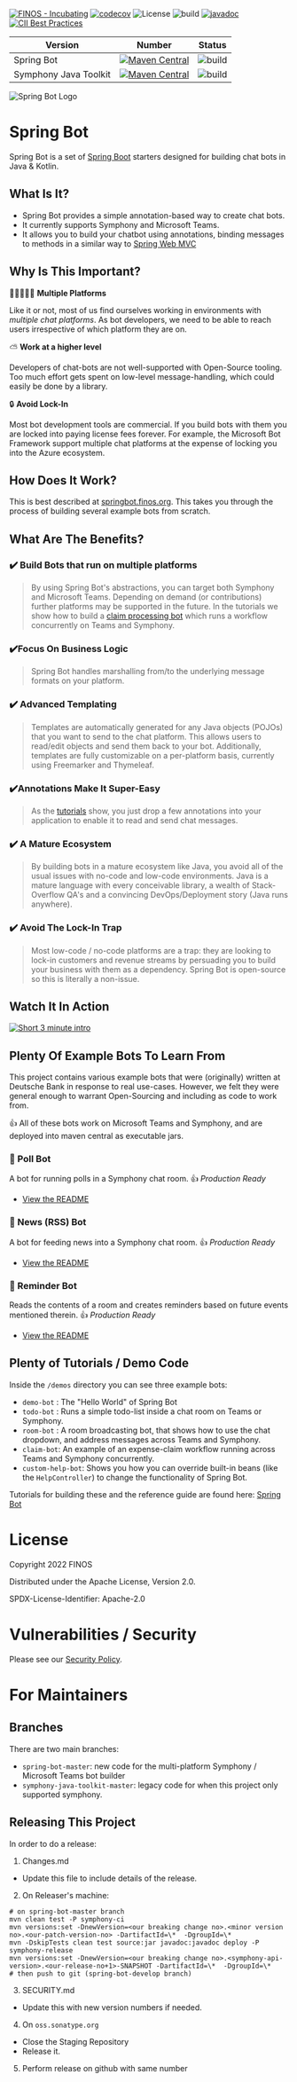 [![FINOS - Incubating](https://cdn.jsdelivr.net/gh/finos/contrib-toolbox@master/images/badge-incubating.svg)](https://finosfoundation.atlassian.net/wiki/display/FINOS/Incubating)
[![codecov](https://codecov.io/gh/finos/spring-bot/branch/spring-bot-develop/graph/badge.svg?token=CSa0aaqYD0)](https://codecov.io/gh/finos/spring-bot)
![License](https://img.shields.io/github/license/finos/spring-bot)
![build](https://github.com/finos/spring-bot/workflows/sjt-build/badge.svg)
[![javadoc](https://javadoc.io/badge2/org.finos.springbot/chat-workflow/javadoc.svg)](https://javadoc.io/doc/org.finos.springbot/chat-workflow)
[![CII Best Practices](https://bestpractices.coreinfrastructure.org/projects/5948/badge)](https://bestpractices.coreinfrastructure.org/projects/5948)

|Version          |Number                 |Status                  |
|-----------------|-----------------------|------------------------|
|Spring Bot       |[![Maven Central](https://img.shields.io/maven-central/v/org.finos.springbot/spring-bot)](https://search.maven.org/search?q=org.finos.springbot)      |![build](https://github.com/finos/spring-bot/workflows/sjt-build/badge.svg)
|Symphony Java Toolkit |[![Maven Central](https://img.shields.io/maven-central/v/org.finos.symphony.toolkit/symphony-java-toolkit)](https://search.maven.org/search?q=org.finos.symphony.toolkit)|![build](https://github.com/finos/spring-bot/workflows/sjt-build/badge.svg?branch=symphony-java-toolkit-master)|

![Spring Bot Logo](logo.png)

# Spring Bot

Spring Bot is a set of [Spring Boot](https://spring.io/projects/spring-boot) starters designed for building chat bots in Java & Kotlin. 

## What Is It?

 - Spring Bot provides a simple annotation-based way to create chat bots. 
 - It currently supports Symphony and Microsoft Teams.
 - It allows you to build your chatbot using annotations, binding messages to methods in a similar way to [Spring Web MVC](https://docs.spring.io/spring-framework/docs/6.0.x/reference/html/web.html#spring-web)
 
## Why Is This Important?

🧑🏽‍🤝‍🧑🏽 **Multiple Platforms**

Like it or not, most of us find ourselves working in environments with _multiple chat platforms_.  As bot developers, we need to be able to reach users irrespective of which platform they are on.

⛅ **Work at a higher level**
 
Developers of chat-bots are not well-supported with Open-Source tooling.  Too much effort gets spent on low-level message-handling, which could easily be done by a library.

🔒 **Avoid Lock-In**

Most bot development tools are commercial.  If you build bots with them you are locked into paying license fees forever.  For example, the Microsoft Bot Framework support multiple chat platforms at the expense of locking you into the Azure ecosystem.

## How Does It Work?
 
This is best described at [springbot.finos.org](https://springbot.finos.org).  This takes you through the process of building several example bots from scratch.

## What Are The Benefits?

### ✔️ Build Bots that run on multiple platforms

> By using Spring Bot's abstractions, you can target both Symphony and Microsoft Teams.  Depending on demand (or contributions) further platforms may be supported in the future.  In the tutorials we show how to build a [claim processing bot](https://springbot.finos.org/getting-started.html) which runs a workflow concurrently on Teams and Symphony.

### ✔️Focus On Business Logic

> Spring Bot handles marshalling from/to the underlying message formats on your platform.  

### ✔️ Advanced Templating

> Templates are automatically generated for any Java objects (POJOs) that you want to send to the chat platform.  This allows users to read/edit objects and send them back to your bot.  Additionally, templates are fully customizable on a per-platform basis, currently using Freemarker and Thymeleaf.   

### ✔️Annotations Make It Super-Easy

> As the [tutorials](https://springbot.finos.org) show, you just drop a few annotations into your application to enable it to read and send chat messages.  

### ✔️ A Mature Ecosystem 

> By building bots in a mature ecosystem like Java, you avoid all of the usual issues with no-code and low-code environments.  Java is a mature language with every conceivable library, a wealth of Stack-Overflow QA's and a convincing DevOps/Deployment story (Java runs anywhere).  

### ✔️ Avoid The Lock-In Trap

> Most low-code / no-code platforms are a trap:  they are looking to lock-in customers and revenue streams by persuading you to build your business with them as a dependency.  Spring Bot is open-source so this is literally a non-issue.

## Watch It In Action

[![Short 3 minute intro](https://img.youtube.com/vi/TyaGdGmqeGo/hqdefault.jpg)](https://youtu.be/TyaGdGmqeGo)

## Plenty Of Example Bots To Learn From

This project contains various example bots that were (originally) written at Deutsche Bank in response to real use-cases.  However, we felt they were general enough to warrant Open-Sourcing and including as code to work from.  

👍 All of these bots work on Microsoft Teams and Symphony, and are deployed into maven central as executable jars.

### 🤖 Poll Bot 

A bot for running polls in a Symphony chat room.  👍 _Production Ready_


 - [View the README](tools/poll-bot/README.md)
 

### 🤖 News (RSS) Bot 

A bot for feeding news into a Symphony chat room.  👍 _Production Ready_

 - [View the README](tools/rss-bot/README.md)

### 🤖 Reminder Bot

Reads the contents of a room and creates reminders based on future events mentioned therein.  👍 _Production Ready_

 - [View the README](tools/reminder-bot/README.md)

## Plenty of Tutorials / Demo Code

Inside the `/demos` directory you can see three example bots:

- `demo-bot` : The "Hello World" of Spring Bot 
- `todo-bot` : Runs a simple todo-list inside a chat room on Teams or Symphony.
- `room-bot` : A room broadcasting bot, that shows how to use the chat dropdown, and address messages across Teams and Symphony.
- `claim-bot`: An example of an expense-claim workflow running across Teams and Symphony concurrently.
- `custom-help-bot`: Shows you how you can override built-in beans (like the `HelpController`) to change the functionality of Spring Bot.

Tutorials for building these and the reference guide are found here:  [Spring Bot](https://springbot.finos.org)

# License

Copyright 2022 FINOS

Distributed under the Apache License, Version 2.0.

SPDX-License-Identifier: Apache-2.0

# Vulnerabilities / Security

Please see our [Security Policy](SECURITY.md).

# For Maintainers

## Branches

There are two main branches:

- `spring-bot-master`:  new code for the multi-platform Symphony / Microsoft Teams bot builder
- `symphony-java-toolkit-master`: legacy code for when this project only supported symphony.

## Releasing This Project

In order to do a release:

1.  Changes.md

- Update this file to include details of the release.

2. On Releaser's machine:

```
# on spring-bot-master branch
mvn clean test -P symphony-ci
mvn versions:set -DnewVersion=<our breaking change no>.<minor version no>.<our-patch-version-no> -DartifactId=\*  -DgroupId=\*
mvn -DskipTests clean test source:jar javadoc:javadoc deploy -P symphony-release
mvn versions:set -DnewVersion=<our breaking change no>.<symphony-api-version>.<our-release-no+1>-SNAPSHOT -DartifactId=\*  -DgroupId=\*
# then push to git (spring-bot-develop branch)
```

3. SECURITY.md

- Update this with new version numbers if needed.

4.  On `oss.sonatype.org`

- Close the Staging Repository
- Release it.

5.  Perform release on github with same number


